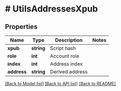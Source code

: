 # # UtilsAddressesXpub

## Properties

Name | Type | Description | Notes
------------ | ------------- | ------------- | -------------
**xpub** | **string** | Script hash |
**role** | **int** | Account role |
**index** | **int** | Address index |
**address** | **string** | Derived address |

[[Back to Model list]](../../README.md#models) [[Back to API list]](../../README.md#endpoints) [[Back to README]](../../README.md)
